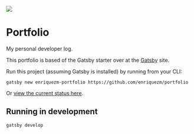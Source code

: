 ![](https://img.shields.io/badge/Generator-Gatsbyjs-brightgreen.svg?logo=appveyor&longCache=true&style=flat-square)

# Portfolio

My personal developer log.

This portfolio is based of the Gatsby starter over at the [Gatsby](https://www.gatsbyjs.org/) site.

Run this project (assuming Gatsby is installed) by running from your CLI:
```
gatsby new enriquezm-portfolio https://github.com/enriquezm/portfolio
```

Or [view the current status here](https://focused-brattain-9bb11b.netlify.com/).

## Running in development
`gatsby develop`

